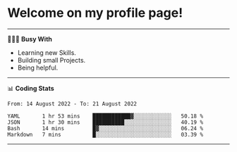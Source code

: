 # Welcome on my profile page!
<!-- print(("dralla"[::-1]+"s").capitalize()) -->

---
👨🏻‍💻 **Busy With**
* Learning new Skills.
* Building small Projects.
* Being helpful.

---
📊 **Coding Stats**
<!--START_SECTION:waka-->

```text
From: 14 August 2022 - To: 21 August 2022

YAML       1 hr 53 mins    ████████████▓░░░░░░░░░░░░   50.18 %
JSON       1 hr 30 mins    ██████████░░░░░░░░░░░░░░░   40.19 %
Bash       14 mins         █▓░░░░░░░░░░░░░░░░░░░░░░░   06.24 %
Markdown   7 mins          █░░░░░░░░░░░░░░░░░░░░░░░░   03.39 %
```

<!--END_SECTION:waka-->
---
